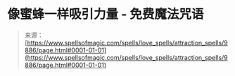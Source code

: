 <!--yml

category: 未分类

date: 2024-06-12 18:46:18

-->

# 像蜜蜂一样吸引力量 - 免费魔法咒语

> 来源：[https://www.spellsofmagic.com/spells/love_spells/attraction_spells/9886/page.html#0001-01-01](https://www.spellsofmagic.com/spells/love_spells/attraction_spells/9886/page.html#0001-01-01)
